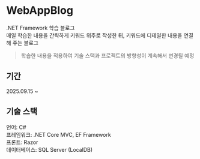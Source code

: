 # WebAppBlog

.NET Framework 학습 블로그   
매일 학습한 내용을 간략하게 키워드 위주로 작성한 뒤, 키워드에 디테일한 내용을 연결해 주는 블로그   

> 학습한 내용을 적용하여 기술 스택과 프로젝트의 방향성이 계속해서 변경될 예정   


## 기간

2025.09.15 ~


## 기술 스택

언어: C#   
프레임워크: .NET Core MVC, EF Framework   
프론트: Razor   
데이터베이스: SQL Server (LocalDB)   

